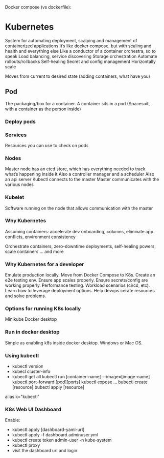 Docker compose (vs dockerfile):



# Kubernetes
System for automating deployment, scalping and management of containerized applications
It’s like docker compose, but with scaling and health and everything else
Like a conductor of a container orchestra, so to speak
Load balancing, service discovering
Storage orchestration
Automate rollouts/rollbacks
Self-healing
Secret and config management
Horizontally scale

Moves from current to desired state (adding containers, what have you)


## Pod
The packaging/box for a container. A container sits in a pod
(Spacesuit, with a container as the person inside)

### Deploy pods

### Services
Resources you can use to check on pods

### Nodes
Master node has an etcd store, which has everything needed to track what’s happening inside it
Also a controller manager and a scheduler
Also an api server
Kubectl connects to the master
Master communicates with the various nodes

### Kubelet
Software running on the node that allows communication with the master

### Why Kubernetes
Assuming containers: accelerate dev onboarding, columns, eliminate app conflicts, environment consistency

Orchestrate containers, zero-downtime deployments, self-healing powers, scale containers … and more

### Why Kubernetes for a developer
Emulate production locally. Move from Docker Compose to K8s. Create an e2e testing env. Ensure app scales properly. Ensure secrets/config are working properly. Performance testing. Workload scenarios (ci/cd, etc). Learn how to leverage deployment options. Help devops cerate resources and solve problems.

### Options for running K8s locally
Minikube
Docker desktop

### Run in docker desktop

Simple as enabling k8s inside docker desktop. Windows or Mac OS. 

### Using kubectl

- kubectl version 
- kubecl cluster-info
- kubectl get all
kubectl run [container-name] --image=[image-name]
kubectl port-forward [pod][ports]
kubectl expose ...
bubectl create [resource]
bubectl apply [resource]

alias k="kubectl"

### K8s Web UI Dashboard

Enable:
- kubectl apply [dashboard-yaml-url]
- kubectl apply -f dashboard.adminuser.yml
- kubectl create token admin-user -n kube-system
- kubectl proxy
- visit the dashboard url and login



